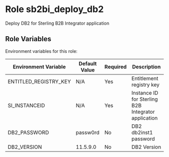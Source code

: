 Role sb2bi_deploy_db2
=========

Deploy DB2 for Sterling B2B Integrator application


Role Variables
--------------
Environment variables for this role:

| Environment Variable          | Default Value        | Required | Description                                      |
|-------------------------------|----------------------|----------|--------------------------------------------------|
| ENTITLED_REGISTRY_KEY         | N/A                  | Yes      | Entitlement registry key                         |
| SI_INSTANCEID                 | N/A                  | Yes      | Instance ID for Sterling B2B Integrator application|
| DB2_PASSWORD                  | passw0rd             | No       | DB2 db2inst1 password                            |
| DB2_VERSION                   | 11.5.9.0             | No       | DB2 Version                                      |